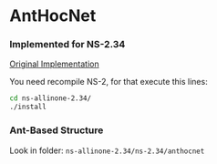 # AntHocNet

### Implemented for NS-2.34

[Original Implementation](http://sourceforge.net/p/anthocnet/code/HEAD/tree/ns-allinone-2.34)

You need recompile NS-2, for that execute this lines:
```bash
cd ns-allinone-2.34/
./install
```


### Ant-Based Structure

Look in folder: `ns-allinone-2.34/ns-2.34/anthocnet`